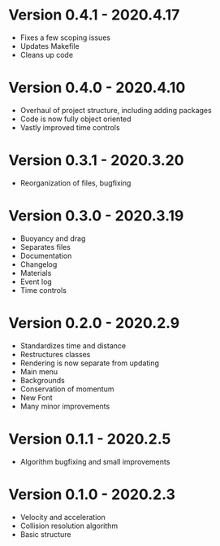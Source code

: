 # Version 0.4.1 - 2020.4.17
- Fixes a few scoping issues
- Updates Makefile
- Cleans up code

# Version 0.4.0 - 2020.4.10
- Overhaul of project structure, including adding packages
- Code is now fully object oriented
- Vastly improved time controls

# Version 0.3.1 - 2020.3.20
- Reorganization of files, bugfixing

# Version 0.3.0 - 2020.3.19
- Buoyancy and drag
- Separates files
- Documentation
- Changelog
- Materials
- Event log
- Time controls

# Version 0.2.0 - 2020.2.9
- Standardizes time and distance
- Restructures classes
- Rendering is now separate from updating
- Main menu
- Backgrounds
- Conservation of momentum
- New Font
- Many minor improvements

# Version 0.1.1 - 2020.2.5
- Algorithm bugfixing and small improvements

# Version 0.1.0 - 2020.2.3
- Velocity and acceleration
- Collision resolution algorithm
- Basic structure
